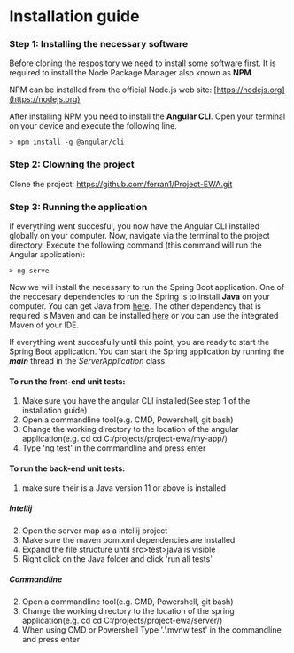 # Installation guide
### Step 1: Installing the necessary software
Before cloning the respository we need to install some software first. 
It is required to install the Node Package Manager also known as **NPM**.

NPM can be installed from the official Node.js web site: [https://nodejs.org](https://nodejs.org)

After installing NPM you need to install the **Angular CLI**. Open your terminal on your device and execute the following line.

    > npm install -g @angular/cli

### Step 2: Clowning the project
Clone the project: https://github.com/ferran1/Project-EWA.git

### Step 3: Running the application

If everything went succesful, you now have the Angular CLI installed globally on your computer. Now, navigate via the terminal to the project directory. Execute the following command (this command will run the Angular application):

    > ng serve

Now we will install the necessary to run the Spring Boot application. One of the neccesary dependencies to run the Spring is to install **Java** on your computer. You can get Java from [here](http://www.oracle.com/technetwork/java/javase/downloads/index.html).
The other dependency that is required is Maven and can be installed [here](https://maven.apache.org/install.html) or you can use the integrated Maven of your IDE.

If everything went succesfully until this point, you are ready to start the Spring Boot application. You can start the Spring application by running the ***main*** thread in the
*ServerApplication* class.

#### To run the front-end unit tests: 
1. Make sure you have the angular CLI installed(See step 1 of the installation guide)
2. Open a commandline tool(e.g. CMD, Powershell, git bash)
3. Change the working directory to the location of the angular application(e.g. cd cd C:/projects/project-ewa/my-app/)
4. Type 'ng test' in the commandline and press enter

#### To run the back-end unit tests: 
1. make sure their is a Java version 11 or above is installed

##### Intellij
2. Open the server map as a intellij project
3. Make sure the maven pom.xml dependencies are installed
4. Expand the file structure until src>test>java is visible
5. Right click on the Java folder and click 'run all tests'

##### Commandline
2. Open a commandline tool(e.g. CMD, Powershell, git bash)
3. Change the working directory to the location of the spring application(e.g. cd cd C:/projects/project-ewa/server/)
4. When using CMD or Powershell Type '.\mvnw test' in the commandline and press enter

